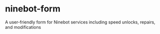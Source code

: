 # ninebot-form
A user-friendly form for Ninebot services including speed unlocks, repairs, and modifications
